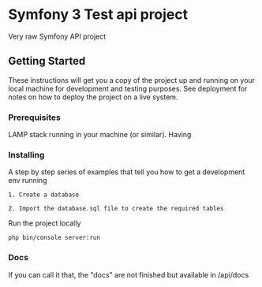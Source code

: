 # Symfony 3 Test api project

Very raw Symfony API project

## Getting Started

These instructions will get you a copy of the project up and running on your local machine for development and testing purposes. See deployment for notes on how to deploy the project on a live system.

### Prerequisites

LAMP stack running in your machine (or similar).
Having 


### Installing

A step by step series of examples that tell you how to get a development env running

```
1. Create a database
```
```
2. Import the database.sql file to create the required tables
```
Run the project locally
```
php bin/console server:run
```


### Docs

If you can call it that, the "docs" are not finished but available in /api/docs
